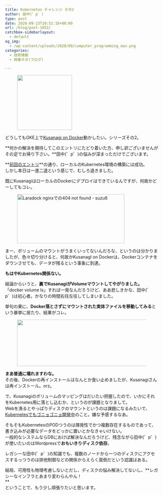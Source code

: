 ```yaml
---
title: Kubernetes チャレンジ その2
author: 田中(゜p゜)
type: post
date: 2020-09-23T10:52:18+00:00
url: /blog/post-1052/
catchbox-sidebarlayout:
  - default
og_img:
  - /wp-content/uploads/2020/09/computer_programming_man.png
categories:
  - 技術情報
  - 時事ネタ(ブログ)

---
```

<div class="wp-block-image">
  <figure class="aligncenter size-large"><img loading="lazy" width="180" height="180" src="/wp-content/uploads/2020/09/computer_programming_man.png" alt="" class="wp-image-563" srcset="https://tmp-net.biz/wp-content/uploads/2020/09/computer_programming_man.png 180w, https://tmp-net.biz/wp-content/uploads/2020/09/computer_programming_man-150x150.png 150w" sizes="(max-width: 180px) 100vw, 180px" /></figure>
</div>

どうしてもGKE上で[Kusanagi on Docker][1]動かしたい。シリーズその2。  
  
**何かの解決を期待してこのエントリにたどり着いた方、申し訳ございませんがその足でお帰り下さい。**田中(゜p゜)の悩みが深まっただけでございます。  
  
**[前回のエントリ][2]**の通り、ローカルのKubernetes環境の構築には成功。  
しかし本日は一進二退という感じで、むしろ退きました。  
  
既にKusanagiはローカルのDockerにデプロイはできているんですが、何故かどーしてもコレ。

<div class="wp-block-image">
  <figure class="aligncenter size-large is-resized"><img loading="lazy" src="/wp-content/uploads/2020/09/image-28.png" alt="Laradock nginxでの404 not found - suzu6" class="wp-image-1053" width="352" height="161" srcset="https://tmp-net.biz/wp-content/uploads/2020/09/image-28.png 332w, https://tmp-net.biz/wp-content/uploads/2020/09/image-28-300x137.png 300w" sizes="(max-width: 352px) 100vw, 352px" /></figure>
</div>

まー、ボリュームのマウントがうまくいってないんだろな、というのは分かりましたが、色々切り分けると、何故かKusanagI on Dockerは、Dockerコンテナをダウンさせても、データが残るという事象に到達。  
  
**もはやKubernetes関係ない。**

結論からいうと、**裏でKusanagiがVolumeマウントしてやがりました。**  
「docker volume ls」すれば一発なんだろうけど、ああ悲しきかな、田中(゜p゜)は初心者。かなりの時間右往左往してしまいました。  
  
挙句の果に、**Docker落とさずにマウントされた実体ファイルを移動してみる**という暴挙に居たり、結果がコレ。

<div class="wp-block-image">
  <figure class="aligncenter size-large"><img loading="lazy" width="787" height="152" src="/wp-content/uploads/2020/09/image-29.png" alt="" class="wp-image-1054" srcset="https://tmp-net.biz/wp-content/uploads/2020/09/image-29.png 787w, https://tmp-net.biz/wp-content/uploads/2020/09/image-29-300x58.png 300w, https://tmp-net.biz/wp-content/uploads/2020/09/image-29-768x148.png 768w" sizes="(max-width: 787px) 100vw, 787px" /></figure>
</div>

**まあ普通に壊れますわな。**  
その後、Dockerの再インストールはなんとか食い止めましたが、Kusanagiさんは再インストール。orz。  
  
で、Kusanagiのボリュームのマッピングはだいたい把握したので、いかにそれをKubernetes用に落とし込むか、というのが課題となりまして。  
Webを漁るとやっぱりディスクのマウントというのは課題になるみたいで、[Kubernetesでもゴニョゴニョ開発中][3]のこと。嫌な予感するなあ。

そもそもKubernetesのPODつうのは揮発性でかつ複数存在するものであって、書き込みが必要なデータをどっかに置いとかなきゃいけない。  
一般的なシステムならDBにおけば解決なんだろうけど、残念ながら田中(゜p゜)が使いたいのはWordpressで**おもいきりディスク依存**。  
  
レガシーな田中(゜p゜)の知識でも、複数のノードから一つのディスクにアクセスするっつうのは排他制御などの関係からえらく面倒だという認識はある。  
  
  
結局、可用性も物理考慮しないとだし、ディスクの悩み解決してないし、**レガシーなインフラとあまり変わらんやん！  
**  
ということで、もう少し頑張りたいと思います。

 [1]: https://kusanagi.tokyo/cloud/kusanagi-runs-on-docker/
 [2]: /blog/post-1044/
 [3]: https://kubernetes.io/ja/docs/concepts/storage/persistent-volumes/